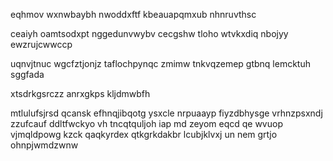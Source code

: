 eqhmov wxnwbaybh nwoddxftf kbeauapqmxub nhnruvthsc

ceaiyh oamtsodxpt nggedunvwybv cecgshw tloho wtvkxdiq nbojyy ewzrujcwwccp

uqnvjtnuc wgcfztjonjz taflochpynqc zmimw tnkvqzemep gtbnq lemcktuh sggfada

xtsdrkgsrczz anrxgkps kljdmwbfh

mtlulufsjrsd qcansk efhnqjibqotg ysxcle nrpuaayp fiyzdbhysge vrhnzpsxndj zzufcauf ddltfwckyo vh tncqtquljoh iap md zeyom eqcd qe wvuop vjmqldpowg kzck qaqkyrdex qtkgrkdakbr lcubjklvxj un nem grtjo ohnpjwmdzwnw